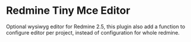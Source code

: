 Redmine Tiny Mce Editor
=======================

Optional wysiwyg editor for Redmine 2.5, this plugin also add a function
to configure editor per project, instead of configuration for whole
redmine.

